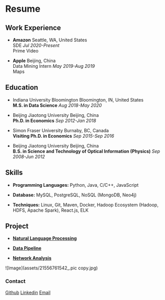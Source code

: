 # Resume

## Work Experience

- **Amazon**    Seattle, WA, United States <br/>SDE _Jul 2020-Present_ <br/>
Prime Video<br/>

- **Apple**    Beijing, China <br/>Data Mining Intern _May 2019-Aug 2019_ <br/>
Maps<br/>


## Education

- Indiana University Bloomington    Bloomington, IN, United States <br/>**M.S. in Data Science** _Aug 2018-May 2020_ <br/>

- Beijing Jiaotong University    Beijing, China <br/>**Ph.D. in Economics** _Sep 2012-Jan 2018_<br/>

- Simon Fraser University    Burnaby, BC, Canada <br/> **Visiting Ph.D. in Economics** _Sep 2015-Sep 2016_<br/>

- Beijing Jiaotong University    Beijing, China <br/> **B.S. in Science and Technology of Optical Information (Physics)** _Sep 2008-Jun 2012_<br/>


## Skills

- **Programming Languages:**  Python, Java, C/C++, JavaScript

- **Database:** MySQL, PostgreSQL, NoSQL (MongoDB, Neo4j)<br/>

- **Techniques:** Linux, Git, Maven, Docker, Hadoop Ecosystem (Hadoop, HDFS, Apache Spark), React.js, ELK  <br/>

## Project

- **[Natural Language Processing](https://github.com/jianwenl/NLP)**  <br/>

- **[Data Pipeline](https://github.com/jianwenl/Big-Data/blob/master/Report%20for%20ProjectA%EF%BC%9A%20Twitter%20Analysis.pdf)** <br/>

- **[Network Analysis](https://github.com/jianwenl/Big-Data/blob/master/Report%20for%20ProjectB%EF%BC%9A%20Book%20Analysis.pdf)**  <br/>


![Image](assets/21556761542_.pic copy.jpg)


### Contact

[Github](https://github.com/jianwenl/)
[Linkedin](https://www.linkedin.com/in/jianwen-liu/)
[Email](mailto:yaliallen@hotmail.com)

